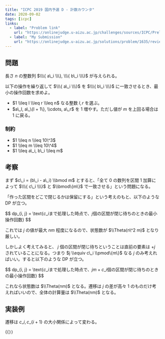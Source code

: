 ```yaml
---
title: "ICPC 2019 国内予選 D - 計数カウンタ"
date: 2020-09-02
tags: [icpc]
links:
  - label: "Problem link"
    url: "https://onlinejudge.u-aizu.ac.jp/challenges/sources/ICPC/Prelim/1635"
  - label: "My Submission"
    url: "https://onlinejudge.u-aizu.ac.jp/solutions/problem/1635/review/4812557/misteer/C++14"
---
```


## 問題

長さ $n$ の整数列 $\\\{ a\_i \\\}, \\\{ b\_i \\\}$ が与えられる。

以下の操作を繰り返して $\\\{ a\_i \\\}$ を $\\\{ b\_i \\\}$ に一致させるとき、最小の操作回数を求めよ。

- $1 \\leq l \\leq r \\leq n$ なる整数 $l, r$ を選ぶ。
- $a\_l, a\_\{l + 1\}, \\cdots, a\_r$ を 1 増やす。ただし値が $m$ を上回る場合は $1$ に戻る。

### 制約

- $1 \\leq n \\leq 10\^3$
- $1 \\leq m \\leq 10\^4$
- $1 \\leq a\_i, b\_i \\leq m$

## 考察

まず $c\_i = (b\_i - a\_i) \\bmod m$ とすると、「全て $0$ の数列を区間 1 加算によって $\\\{ c\_i \\\}$ と $\\bmod\{m\}$ で一致させる」という問題になる。

「作った区間をどこで閉じるかは保留にする」という考えのもと、以下のような DP が立つ。

$$
dp\_\{i, j\} = \\text\{$c\_i$まで処理した時点で、$j$個の区間が閉じ待ちのときの最小操作回数\}
$$

これでは $j$ の値が最大 $nm$ 程度になるので、状態数が $\\Theta(n\^2 m)$ となり厳しい。

しかしよく考えてみると、 $j$ 個の区間が閉じ待ちということは直前の要素は $+j$ されていることになる。つまり $j \\equiv c\_i \\pmod\{m\}$ なる $j$ のみ考えればいい。すると以下のような DP が立つ。

$$
dp\_\{i, j\} = \\text\{$c\_i$まで処理した時点で、$jm + c\_i$個の区間が閉じ待ちのときの最小操作回数\}
$$

これなら状態数は $\\Theta(nm)$ となる。遷移は $j$ の差が高々 1 のものだけ考えればいいので、全体の計算量は $\\Theta(nm)$ となる。

## 実装例

遷移は $c\_i, c\_\{i+1\}$ の大小関係によって変わる。

{{<code file="0.cpp" language="cpp">}}
